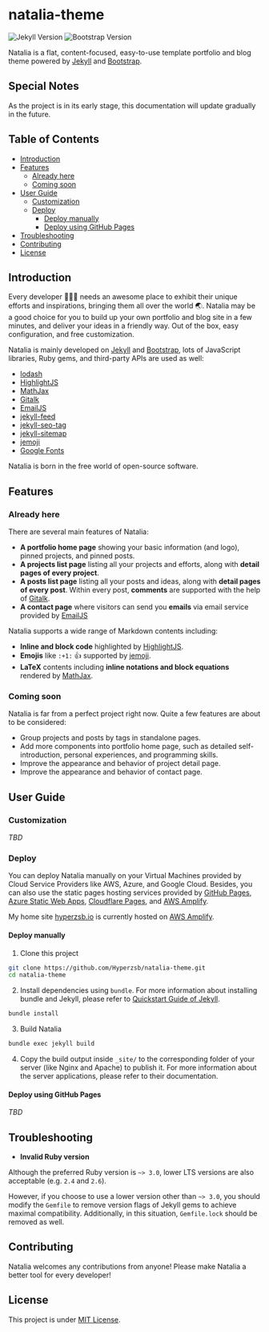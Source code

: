 # natalia-theme

![Jekyll Version](https://img.shields.io/badge/jekyll-4.2-blue?logo=jekyll) 
![Bootstrap Version](https://img.shields.io/badge/bootstrap-5.1-blue?logo=bootstrap)

Natalia is a flat, content-focused, easy-to-use template portfolio and blog theme powered
by [Jekyll](https://jekyllrb.com/) and [Bootstrap](https://getbootstrap.com/). 

## Special Notes

As the project is in its early stage, this documentation will update gradually in the future.

## Table of Contents

- [Introduction](#Introduction)
- [Features](#Features)
  - [Already here](#already-here)
  - [Coming soon](#coming-soon)
- [User Guide](#User-Guide)
  - [Customization](#customization)
  - [Deploy](#deploy)
    - [Deploy manually](#deploy-manually)
    - [Deploy using GitHub Pages](#deploy-using-github-pages)
- [Troubleshooting](#Troubleshooting)
- [Contributing](#Contributing)
- [License](#License)

## Introduction

Every developer 🧑🏼‍💻 needs an awesome place to exhibit their unique efforts and inspirations, bringing them all over the world 🌏.
Natalia may be a good choice for you to build up your own portfolio and blog site in a few minutes, and deliver your ideas in a friendly way. 
Out of the box, easy configuration, and free customization. 

Natalia is mainly developed on [Jekyll](https://jekyllrb.com/) and [Bootstrap](https://getbootstrap.com/), lots of JavaScript libraries, Ruby gems, and third-party APIs are used as well:

- [lodash](https://github.com/lodash/lodash)
- [HighlightJS](https://github.com/highlightjs/highlight.js/)
- [MathJax](https://github.com/mathjax/MathJax)
- [Gitalk](https://github.com/gitalk/gitalk)
- [EmailJS](https://www.emailjs.com/)
- [jekyll-feed](https://github.com/jekyll/jekyll-feed)
- [jekyll-seo-tag](https://github.com/jekyll/jekyll-seo-tag)
- [jekyll-sitemap](https://github.com/jekyll/jekyll-sitemap)
- [jemoji](https://github.com/jekyll/jemoji)
- [Google Fonts](https://fonts.google.com/)

Natalia is born in the free world of open-source software.

## Features

### Already here

There are several main features of Natalia:

- **A portfolio home page** showing your basic information (and logo), pinned projects, and pinned posts.
- **A projects list page** listing all your projects and efforts, along with **detail pages of every project**.
- **A posts list page** listing all your posts and ideas, along with **detail pages of every post**. Within every post, **comments** are supported with the help of [Gitalk](https://github.com/gitalk/gitalk).
- **A contact page** where visitors can send you **emails** via email service provided by [EmailJS](https://www.emailjs.com/)

Natalia supports a wide range of Markdown contents including:

- **Inline and block code** highlighted by [HighlightJS](https://github.com/highlightjs/highlight.js/).
- **Emojis** like `:+1:` 👍 supported by [jemoji](https://github.com/jekyll/jemoji).
- **LaTeX** contents including **inline notations and block equations** rendered by [MathJax](https://github.com/mathjax/MathJax).

### Coming soon

Natalia is far from a perfect project right now. Quite a few features are about to be considered:

- Group projects and posts by tags in standalone pages.
- Add more components into portfolio home page, such as detailed self-introduction, personal experiences, and programming skills.
- Improve the appearance and behavior of project detail page. 
- Improve the appearance and behavior of contact page.

## User Guide

### Customization

*TBD*

### Deploy

You can deploy Natalia manually on your Virtual Machines provided by Cloud Service Providers like AWS, Azure, and Google Cloud.
Besides, you can also use the static pages hosting services provided by [GitHub Pages](https://pages.github.com/), [Azure Static Web Apps](https://azure.microsoft.com/en-us/services/app-service/static/), [Cloudflare Pages](https://pages.cloudflare.com/), and [AWS Amplify](https://aws.amazon.com/amplify/).

My home site [hyperzsb.io](https://hyperzsb.io) is currently hosted on [AWS Amplify](https://aws.amazon.com/amplify/).

#### Deploy manually

1. Clone this project
```bash
git clone https://github.com/Hyperzsb/natalia-theme.git
cd natalia-theme
```
2. Install dependencies using `bundle`. For more information about installing bundle and Jekyll, please refer to [Quickstart Guide of Jekyll](https://jekyllrb.com/docs/).
```bash
bundle install
```
3. Build Natalia
```bash
bundle exec jekyll build
```
4. Copy the build output inside `_site/` to the corresponding folder of your server (like Nginx and Apache) to publish it. 
For more information about the server applications, please refer to their documentation.

#### Deploy using GitHub Pages

*TBD*

## Troubleshooting

- **Invalid Ruby version**

Although the preferred Ruby version is `~> 3.0`, lower LTS versions are also acceptable (e.g. `2.4` and `2.6`).

However, if you choose to use a lower version other than `~> 3.0`, you should modify the `Gemfile` to remove version flags of Jekyll gems to achieve maximal compatibility. 
Additionally, in this situation, `Gemfile.lock` should be removed as well.

## Contributing

Natalia welcomes any contributions from anyone! Please make Natalia a better tool for every developer!

## License

This project is under [MIT License](https://github.com/Hyperzsb/natalia-theme/blob/master/LICENSE).
